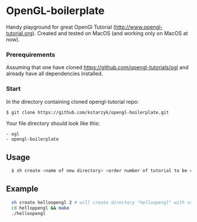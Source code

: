 # OpenGL-boilerplate

Handy playground for great OpenGl Tutorial (http://www.opengl-tutorial.org).
Created and tested on MacOS (and working only on MacOS at now).

### Prerequirements

Assuming that one have cloned https://github.com/opengl-tutorials/ogl and already have all dependencies installed.

### Start
In the directory containing cloned opengl-tutorial repo:

```bash
$ git clone https://github.com/kstarzyk/opengl-boilerplate.git
```
Your file directory should look like this:
```
- ogl
- opengl-boilerplate
```


## Usage
```bash
  $ sh create <name of new directory> <order number of tutorial to be copied, default: 1>
```

## Example
```bash
  sh create helloopengl 2 # will create directory "helloopengl" with content from tutorial02 and with makefile
  cd helloppengl && make
  ./helloopengl
```


